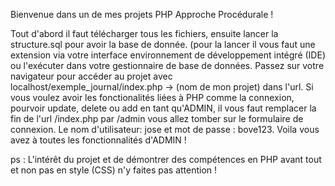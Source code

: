 Bienvenue dans un de mes projets PHP Approche Procédurale !

Tout d'abord il faut télécharger tous les fichiers, ensuite lancer la structure.sql pour avoir la base de donnée. 
(pour la lancer il vous faut une extension via votre interface environnement de développement intégré (IDE) ou l'exécuter dans votre gestionnaire de base de données.
Passez sur votre navigateur pour accéder au projet avec localhost/exemple_journal/index.php -> (nom de mon projet) dans l'url. 
Si vous voulez avoir les fonctionalités liées à PHP comme la connexion, pourvoir update, delete ou add en tant qu'ADMIN, il vous faut remplacer la fin de l'url /index.php
par /admin vous allez tomber sur le formulaire de connexion. Le nom d'utilisateur: jose et mot de passe : bove123. Voila vous avez à toutes les fonctionnalités d'ADMIN !

ps : L'intérêt du projet et de démontrer des compétences en PHP avant tout et non pas en style (CSS) n'y faites pas attention !
